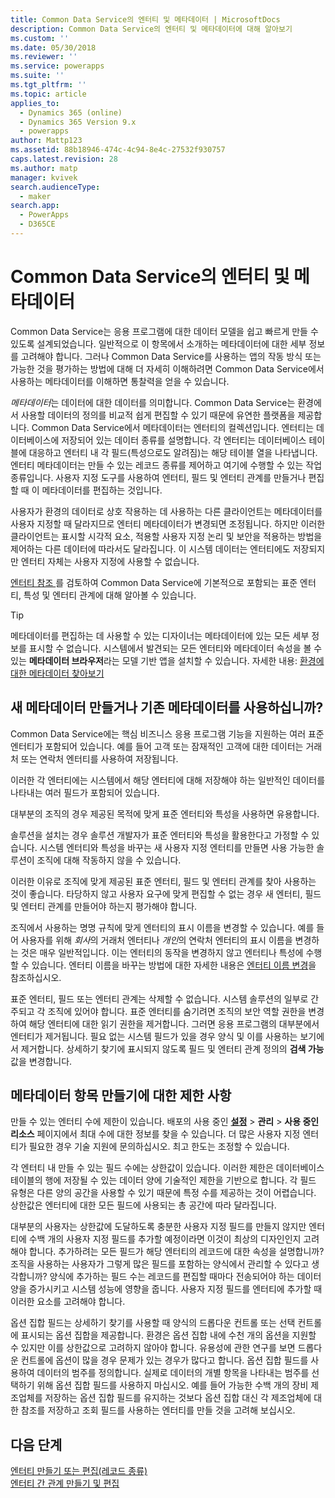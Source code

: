 ```yaml
---
title: Common Data Service의 엔터티 및 메타데이터 | MicrosoftDocs
description: Common Data Service의 엔터티 및 메타데이터에 대해 알아보기
ms.custom: ''
ms.date: 05/30/2018
ms.reviewer: ''
ms.service: powerapps
ms.suite: ''
ms.tgt_pltfrm: ''
ms.topic: article
applies_to:
  - Dynamics 365 (online)
  - Dynamics 365 Version 9.x
  - powerapps
author: Mattp123
ms.assetid: 88b18946-474c-4c94-8e4c-27532f930757
caps.latest.revision: 28
ms.author: matp
manager: kvivek
search.audienceType:
  - maker
search.app:
  - PowerApps
  - D365CE
---
```


# <a name="entities-and-metadata-in-common-data-service"></a>Common Data Service의 엔터티 및 메타데이터

Common Data Service는 응용 프로그램에 대한 데이터 모델을 쉽고 빠르게 만들 수 있도록 설계되었습니다. 일반적으로 이 항목에서 소개하는 메타데이터에 대한 세부 정보를 고려해야 합니다. 그러나 Common Data Service를 사용하는 앱의 작동 방식 또는 가능한 것을 평가하는 방법에 대해 더 자세히 이해하려면 Common Data Service에서 사용하는 메타데이터를 이해하면 통찰력을 얻을 수 있습니다.

*메타데이터*는 데이터에 대한 데이터를 의미합니다. Common Data Service는 환경에서 사용할 데이터의 정의를 비교적 쉽게 편집할 수 있기 때문에 유연한 플랫폼을 제공합니다. Common Data Service에서 메타데이터는 엔터티의 컬렉션입니다. 엔터티는 데이터베이스에 저장되어 있는 데이터 종류를 설명합니다.  각 엔터티는 데이터베이스 테이블에 대응하고 엔터티 내 각 필드(특성으로도 알려짐)는 해당 테이블 열을 나타냅니다. 엔터티 메타데이터는 만들 수 있는 레코드 종류를 제어하고 여기에 수행할 수 있는 작업 종류입니다. 사용자 지정 도구를 사용하여 엔터티, 필드 및 엔터티 관계를 만들거나 편집할 때 이 메타데이터를 편집하는 것입니다. 
  
사용자가 환경의 데이터로 상호 작용하는 데 사용하는 다른 클라이언트는 메타데이터를 사용자 지정할 때 달라지므로 엔터티 메타데이터가 변경되면 조정됩니다. 하지만 이러한 클라이언트는 표시할 시각적 요소, 적용할 사용자 지정 논리 및 보안을 적용하는 방법을 제어하는 다른 데이터에 따라서도 달라집니다. 이 시스템 데이터는 엔터티에도 저장되지만 엔터티 자체는 사용자 지정에 사용할 수 없습니다.

[엔터티 참조 ](/powerapps/developer/common-data-service/reference/about-entity-reference)를 검토하여 Common Data Service에 기본적으로 포함되는 표준 엔터티, 특성 및 엔터티 관계에 대해 알아볼 수 있습니다.

> [!TIP]
> 메타데이터를 편집하는 데 사용할 수 있는 디자이너는 메타데이터에 있는 모든 세부 정보를 표시할 수 없습니다. 시스템에서 발견되는 모든 엔터티와 메타데이터 속성을 볼 수 있는 **메타데이터 브라우저**라는 모델 기반 앱을 설치할 수 있습니다. 자세한 내용: [환경에 대한 메타데이터 찾아보기](https://docs.microsoft.com/dynamics365/customer-engagement/developer/browse-your-metadata)
  
<a name="BKMK_CreateNewOrUseExistingMetadata"></a>

## <a name="create-new-metadata-or-use-existing-metadata"></a>새 메타데이터 만들거나 기존 메타데이터를 사용하십니까?

Common Data Service에는 핵심 비즈니스 응용 프로그램 기능을 지원하는 여러 표준 엔터티가 포함되어 있습니다. 예를 들어 고객 또는 잠재적인 고객에 대한 데이터는 거래처 또는 연락처 엔터티를 사용하여 저장됩니다.  
  
이러한 각 엔터티에는 시스템에서 해당 엔터티에 대해 저장해야 하는 일반적인 데이터를 나타내는 여러 필드가 포함되어 있습니다.  
  
대부분의 조직의 경우 제공된 목적에 맞게 표준 엔터티와 특성을 사용하면 유용합니다. 
  
솔루션을 설치는 경우 솔루션 개발자가 표준 엔터티와 특성을 활용한다고 가정할 수 있습니다. 시스템 엔터티와 특성을 바꾸는 새 사용자 지정 엔터티를 만들면 사용 가능한 솔루션이 조직에 대해 작동하지 않을 수 있습니다.  
  
이러한 이유로 조직에 맞게 제공된 표준 엔터티, 필드 및 엔터티 관계를 찾아 사용하는 것이 좋습니다. 타당하지 않고 사용자 요구에 맞게 편집할 수 없는 경우 새 엔터티, 필드 및 엔터티 관계를 만들어야 하는지 평가해야 합니다. 

<!--  Can we say this yet? 
    
> [!NOTE]
> The [Common Data Model](/powerapps/common-data-model/overview) will provide a capability to add additional standard entities. 

-->

조직에서 사용하는 명명 규칙에 맞게 엔터티의 표시 이름을 변경할 수 있습니다. 예를 들어 사용자를 위해 *회사*의 거래처 엔터티나 *개인*의 연락처 엔터티의 표시 이름을 변경하는 것은 매우 일반적입니다. 이는 엔터티의 동작을 변경하지 않고 엔터티나 특성에 수행할 수 있습니다. 엔터티 이름을 바꾸는 방법에 대한 자세한 내용은 [엔터티 이름 변경](edit-entities.md#change-the-name-of-an-entity)을 참조하십시오.
  
표준 엔터티, 필드 또는 엔터티 관계는 삭제할 수 없습니다. 시스템 솔루션의 일부로 간주되고 각 조직에 있어야 합니다. 표준 엔터티를 숨기려면 조직의 보안 역할 권한을 변경하여 해당 엔터티에 대한 읽기 권한을 제거합니다. 그러면 응용 프로그램의 대부분에서 엔터티가 제거됩니다. 필요 없는 시스템 필드가 있을 경우 양식 및 이를 사용하는 보기에서 제거합니다. 상세하기 찾기에 표시되지 않도록 필드 및 엔터티 관계 정의의 **검색 가능** 값을 변경합니다. 
  
<a name="BKMK_LimitationsOnMetadata"></a>   

## <a name="limitations-on-creating-metadata-items"></a>메타데이터 항목 만들기에 대한 제한 사항  

만들 수 있는 엔터티 수에 제한이 있습니다. 배포의 사용 중인 **[설정](../model-driven-apps/advanced-navigation.md#settings)** > **관리** > **사용 중인 리소스** 페이지에서 최대 수에 대한 정보를 찾을 수 있습니다. 더 많은 사용자 지정 엔터티가 필요한 경우 기술 지원에 문의하십시오. 최고 한도는 조정할 수 있습니다.  
  
각 엔터티 내 만들 수 있는 필드 수에는 상한값이 있습니다. 이러한 제한은 데이터베이스 테이블의 행에 저장될 수 있는 데이터 양에 기술적인 제한을 기반으로 합니다. 각 필드 유형은 다른 양의 공간을 사용할 수 있기 때문에 특정 수를 제공하는 것이 어렵습니다. 상한값은 엔터티에 대한 모든 필드에 사용되는 총 공간에 따라 달라집니다.  
  
대부분의 사용자는 상한값에 도달하도록 충분한 사용자 지정 필드를 만들지 않지만 엔터티에 수백 개의 사용자 지정 필드를 추가할 예정이라면 이것이 최상의 디자인인지 고려해야 합니다. 추가하려는 모든 필드가 해당 엔터티의 레코드에 대한 속성을 설명합니까? 조직을 사용하는 사용자가 그렇게 많은 필드를 포함하는 양식에서 관리할 수 있다고 생각합니까? 양식에 추가하는 필드 수는 레코드를 편집할 때마다 전송되어야 하는 데이터 양을 증가시키고 시스템 성능에 영향을 줍니다. 사용자 지정 필드를 엔터티에 추가할 때 이러한 요소를 고려해야 합니다.  
  
옵션 집합 필드는 상세하기 찾기를 사용할 때 양식의 드롭다운 컨트롤 또는 선택 컨트롤에 표시되는 옵션 집합을 제공합니다. 환경은 옵션 집합 내에 수천 개의 옵션을 지원할 수 있지만 이를 상한값으로 고려하지 않아야 합니다. 유용성에 관한 연구를 보면 드롭다운 컨트롤에 옵션이 많을 경우 문제가 있는 경우가 많다고 합니다. 옵션 집합 필드를 사용하여 데이터의 범주를 정의합니다. 실제로 데이터의 개별 항목을 나타내는 범주를 선택하기 위해 옵션 집합 필드를 사용하지 마십시오. 예를 들어 가능한 수백 개의 장비 제조업체를 저장하는 옵션 집합 필드를 유지하는 것보다 옵션 집합 대신 각 제조업체에 대한 참조를 저장하고 조회 필드를 사용하는 엔터티를 만들 것을 고려해 보십시오.  
  
## <a name="next-steps"></a>다음 단계 

[엔터티 만들기 또는 편집(레코드 종류)](create-edit-entities.md)<br />
[엔터티 간 관계 만들기 및 편집](create-edit-entity-relationships.md)

